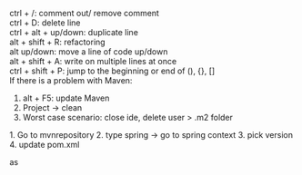 ctrl + /: comment out/ remove comment<br>
ctrl + D: delete line<br>
ctrl + alt + up/down: duplicate line<br>
alt + shift + R: refactoring<br>
alt up/down: move a line of code up/down<br>
alt + shift + A: write on multiple lines at once<br>
ctrl + shift + P: jump to the beginning or end of (), {}, []<br>
<Maven>
If there is a problem with Maven:
1. alt + F5: update Maven
2. Project -> clean
3. Worst case scenario: close ide, delete user > .m2 folder

<Spring library setting>
1. Go to mvnrepository
2. type spring -> go to spring context
3. pick version
4. update pom.xml

  
  as
